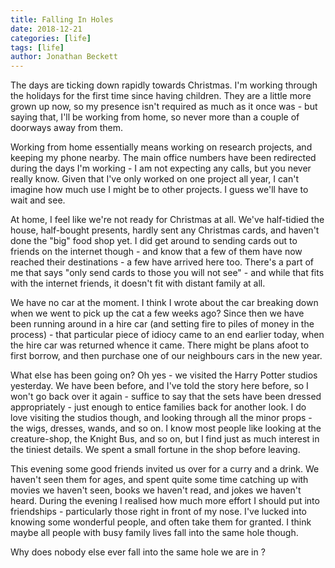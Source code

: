 ```yaml
---
title: Falling In Holes
date: 2018-12-21
categories: [life]
tags: [life]
author: Jonathan Beckett
---
```


The days are ticking down rapidly towards Christmas. I'm working through the holidays for the first time since having children. They are a little more grown up now, so my presence isn't required as much as it once was - but saying that, I'll be working from home, so never more than a couple of doorways away from them.

Working from home essentially means working on research projects, and keeping my phone nearby. The main office numbers have been redirected during the days I'm working - I am not expecting any calls, but you never really know. Given that I've only worked on one project all year, I can't imagine how much use I might be to other projects. I guess we'll have to wait and see.

At home, I feel like we're not ready for Christmas at all. We've half-tidied the house, half-bought presents, hardly sent any Christmas cards, and haven't done the "big" food shop yet. I did get around to sending cards out to friends on the internet though - and know that a few of them have now reached their destinations - a few have arrived here too. There's a part of me that says "only send cards to those you will not see" - and while that fits with the internet friends, it doesn't fit with distant family at all.

We have no car at the moment. I think I wrote about the car breaking down when we went to pick up the cat a few weeks ago? Since then we have been running around in a hire car (and setting fire to piles of money in the process) - that particular piece of idiocy came to an end earlier today, when the hire car was returned whence it came. There might be plans afoot to first borrow, and then purchase one of our neighbours cars in the new year.

What else has been going on? Oh yes - we visited the Harry Potter studios yesterday. We have been before, and I've told the story here before, so I won't go back over it again - suffice to say that the sets have been dressed appropriately - just enough to entice families back for another look. I do love visiting the studios though, and looking through all the minor props - the wigs, dresses, wands, and so on. I know most people like looking at the creature-shop, the Knight Bus, and so on, but I find just as much interest in the tiniest details. We spent a small fortune in the shop before leaving.

This evening some good friends invited us over for a curry and a drink. We haven't seen them for ages, and spent quite some time catching up with movies we haven't seen, books we haven't read, and jokes we haven't heard. During the evening I realised how much more effort I should put into friendships - particularly those right in front of my nose. I've lucked into knowing some wonderful people, and often take them for granted. I think maybe all people with busy family lives fall into the same hole though.

Why does nobody else ever fall into the same hole we are in ?